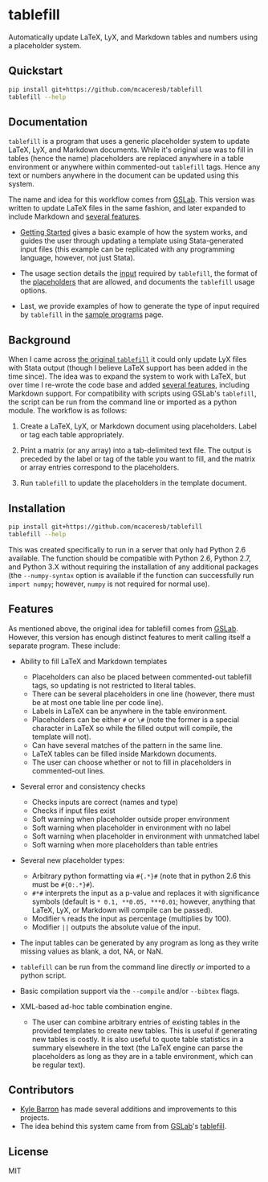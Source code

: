 tablefill
=========

Automatically update LaTeX, LyX, and Markdown tables and numbers using a placeholder system.

Quickstart
----------

```bash
pip install git+https://github.com/mcaceresb/tablefill
tablefill --help
```

Documentation
-------------

`tablefill` is a program that uses a generic placeholder system to update LaTeX, LyX, and Markdown documents.  While it's original use was to fill in tables (hence the name) placeholders are replaced anywhere in a table environment or anywhere within commented-out `tablefill` tags. Hence any text or numbers anywhere in the document can be updated using this system.

The name and idea for this workflow comes from [GSLab](https://github.com/gslab-econ/gslab_python).  This version was written to update LaTeX files in the same fashion, and later expanded to include Markdown and [several features](#features).

- [Getting Started](https://mcaceresb.github.io/tablefill/getting-started.html) gives a basic example of how the system works, and guides the user through updating a template using Stata-generated input files (this example can be replicated with any programming language, however, not just Stata).

- The usage section details the [input](https://mcaceresb.github.io/tablefill/usage/02matrix-input.html) required by `tablefill`, the format of the [placeholders](https://mcaceresb.github.io/tablefill/usage/03placeholders.html) that are allowed, and documents the `tablefill` usage options.

- Last, we provide examples of how to generate the type of input required by `tablefill` in the [sample programs](https://mcaceresb.github.io/tablefill/sample-programs.html) page.

Background
----------

When I came across [the original `tablefill`](https://github.com/gslab-econ/gslab_python/blob/master/gslab_fill/tablefill.py) it could only update LyX files with Stata output (though I believe LaTeX support has been added in the time since). The idea was to expand the system to work with LaTeX, but over time I re-wrote the code base and added [several features](#features), including Markdown support.  For compatibility with scripts using GSLab's `tablefill`, the script can be run from the command line or imported as a python module.  The workflow is as follows:

1. Create a LaTeX, LyX, or Markdown document using placeholders. Label or tag each table appropriately.

2. Print a matrix (or any array) into a tab-delimited text file. The output is preceded by the label or tag of the table you want to fill, and the matrix or array entries correspond to the placeholders.

3. Run `tablefill` to update the placeholders in the template document.

Installation
------------

```bash
pip install git+https://github.com/mcaceresb/tablefill
tablefill --help
```

This was created specifically to run in a server that only had Python 2.6 available. The function should be compatible with Python 2.6, Python 2.7, and Python 3.X without requiring the installation of any additional packages (the `--numpy-syntax` option is available if the function can successfully run `import numpy`; however, `numpy` is not required for normal use).

Features
--------

As mentioned above, the original idea for tablefill comes from [GSLab](https://github.com/gslab-econ). However, this version has enough distinct features to merit calling itself a separate program. These include:

- Ability to fill LaTeX and Markdown templates
    - Placeholders can also be placed between commented-out tablefill tags, so updating is not restricted to literal tables.
    - There can be several placeholders in one line (however, there must be at most one table line per code line).
    - Labels in LaTeX can be anywhere in the table environment.
    - Placeholders can be either `#` or `\#` (note the former is a special character in LaTeX so while the filled output will compile, the template will not).
    - Can have several matches of the pattern in the same line.
    - LaTeX tables can be filled inside Markdown documents.
    - The user can choose whether or not to fill in placeholders in commented-out lines.

- Several error and consistency checks
    - Checks inputs are correct (names and type)
    - Checks if input files exist
    - Soft warning when placeholder outside proper environment
    - Soft warning when placeholder in environment with no label
    - Soft warning when placeholder in environment with unmatched label
    - Soft warning when more placeholders than table entries

- Several new placeholder types:
    - Arbitrary python formatting via `#{.*}#` (note that in python 2.6 this must be `#{0:.*}#`).
    - `#*#` interprets the input as a p-value and replaces it with significance symbols (default is `* 0.1, **0.05, ***0.01`; however, anything that LaTeX, LyX, or Markdown will compile can be passed).
    - Modifier `%` reads the input as percentage (multiplies by 100).
    - Modifier `||` outputs the absolute value of the input.

- The input tables can be generated by any program as long as they write missing values as blank, a dot, NA, or NaN.

- `tablefill` can be run from the command line directly _or_ imported to a python script.

- Basic compilation support via the `--compile` and/or `--bibtex` flags.

- XML-based ad-hoc table combination engine.
    - The user can combine arbitrary entries of existing tables in the provided templates to create new tables. This is useful if generating new tables is costly. It is also useful to quote table statistics in a summary elsewhere in the text (the LaTeX engine can parse the placeholders as long as they are in a table environment, which can be regular text).

Contributors
------------

- [Kyle Barron](https://github.com/kylebarron) has made several additions and improvements to this projects.
- The idea behind this system came from from [GSLab](https://github.com/gslab-econ)'s [tablefill](https://github.com/gslab-econ/gslab_python/blob/master/gslab_fill/tablefill.py).

License
-------

MIT
